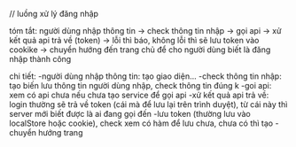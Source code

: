 // luồng xử lý đăng nhập

tóm tắt: người dùng nhập thông tin -> check thông tin nhập -> gọi api -> xử kết quả api trả về (token) -> lỗi thì báo, không lỗi thì sẽ lưu token vào cookike -> chuyển hướng đến trang chủ để cho người dùng biết là đăng nhập thành công

chi tiết: 
-người dùng nhập thông tin: tạo giao diện...
-check thông tin nhập: tạo biến lưu thông tin người dùng nhập, check thông tin đúng k
-goi api: xem có api chưa nếu chưa tạo service để gọi api
-xử kết quả api trả về: login thường sẽ trả về token (cái mà để lưu lại trên trình duyệt), từ cái này thì server mới biết được là ai đang gọi đến
-lưu token (thường lưu vào localStore hoặc cookie), check xem có hàm để lưu chưa, chưa có thì tạo
-chuyển hướng trang
